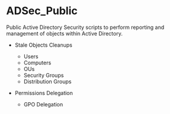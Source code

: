 # ADSec_Public

Public Active Directory Security scripts to perform reporting and management of objects within Active Directory.

- Stale Objects Cleanups
	- Users
	- Computers
	- OUs
	- Security Groups
	- Distribution Groups

- Permissions Delegation
	- GPO Delegation
